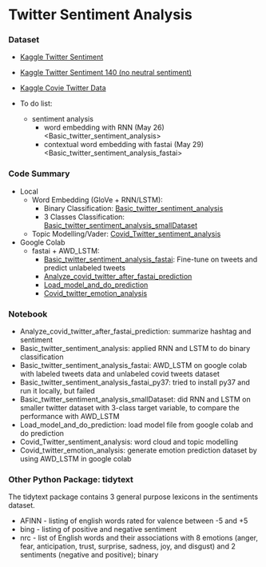 # Twitter Sentiment Analysis

### Dataset 
  - [Kaggle Twitter Sentiment](https://www.kaggle.com/maxjon/complete-tweet-sentiment-extraction-data)
  - [Kaggle Twitter Sentiment 140 (no neutral sentiment)](https://www.kaggle.com/kazanova/sentiment140)
  - [Kaggle Covie Twitter Data](https://www.kaggle.com/arunavakrchakraborty/covid19-twitter-dataset)

- To do list:
  - sentiment analysis
    - word embedding with RNN (May 26) <Basic_twitter_sentiment_analysis>
    - contextual word embedding with fastai (May 29) <Basic_twitter_sentiment_analysis_fastai>
### Code Summary
- Local
  - Word Embedding (GloVe + RNN/LSTM): 
    - Binary Classification: [Basic_twitter_sentiment_analysis](http://localhost:8888/notebooks/Desktop/PersonalLearning/GitHub/NLP/kaggle_Twitter_sentiment/notebook/Basic_twitter_sentiment_analysis.ipynb)
    - 3 Classes Classification: [Basic_twitter_sentiment_analysis_smallDataset](http://localhost:8888/notebooks/Desktop/PersonalLearning/GitHub/NLP/kaggle_Twitter_sentiment/notebook/Basic_twitter_sentiment_analysis_smallDataset.ipynb)
  - Topic Modelling/Vader: [Covid_Twitter_sentiment_analysis](http://localhost:8888/notebooks/Desktop/PersonalLearning/GitHub/NLP/kaggle_Twitter_sentiment/notebook/Covid_Twitter_sentiment_analysis.ipynb)
- Google Colab
  - fastai + AWD_LSTM: 
    - [Basic_twitter_sentiment_analysis_fastai](http://localhost:8888/notebooks/Desktop/PersonalLearning/GitHub/NLP/kaggle_Twitter_sentiment/notebook/Basic_twitter_sentiment_analysis_fastai.ipynb): Fine-tune on tweets and predict unlabeled tweets
    - [Analyze_covid_twitter_after_fastai_prediction](http://localhost:8888/notebooks/Desktop/PersonalLearning/GitHub/NLP/kaggle_Twitter_sentiment/notebook/Analyze_covid_twitter_after_fastai_prediction.ipynb)
    - [Load_model_and_do_prediction](http://localhost:8888/notebooks/Desktop/PersonalLearning/GitHub/NLP/kaggle_Twitter_sentiment/notebook/Load_model_and_do_prediction.ipynb)
    - [Covid_twitter_emotion_analysis](http://localhost:8888/notebooks/Desktop/PersonalLearning/GitHub/NLP/kaggle_Twitter_sentiment/notebook/Covid_twitter_emotion_analysis.ipynb)



### Notebook
* Analyze_covid_twitter_after_fastai_prediction: summarize hashtag and sentiment 
* Basic_twitter_sentiment_analysis: applied RNN and LSTM to do binary classification
* Basic_twitter_sentiment_analysis_fastai: AWD_LSTM on google colab with labeled tweets data and unlabeled covid tweets dataset
* Basic_twitter_sentiment_analysis_fastai_py37: tried to install py37 and run it locally, but failed
* Basic_twitter_sentiment_analysis_smallDataset: did RNN and LSTM on smaller twitter dataset with 3-class target variable, to compare the performance with AWD_LSTM
* Load_model_and_do_prediction: load model file from google colab and do prediction
* Covid_Twitter_sentiment_analysis: word cloud and topic modelling
* Covid_twitter_emotion_analysis: generate emotion prediction dataset by using AWD_LSTM in google colab

### Other Python Package: tidytext
The tidytext package contains 3 general purpose lexicons in the sentiments dataset.

* AFINN - listing of english words rated for valence between -5 and +5
* bing - listing of positive and negative sentiment
* nrc - list of English words and their associations with 8 emotions (anger, fear, anticipation, trust, surprise, sadness, joy, and disgust) and 2 sentiments (negative and positive); binary
